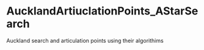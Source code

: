 # AucklandArtiuclationPoints_AStarSearch
Auckland search and articulation points using their algorithims

